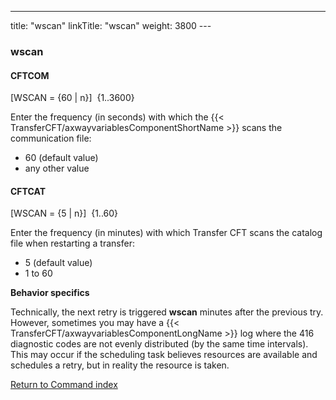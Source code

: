 ---
title: "wscan"
linkTitle: "wscan"
weight: 3800
--- <span id="wscan"></span>

### wscan

#### CFTCOM

[WSCAN = {60
&#124; n}]  {1..3600}

Enter the frequency (in seconds) with which the {{< TransferCFT/axwayvariablesComponentShortName  >}} scans the communication
file:

- 60 (default value)
- any
    other value

<span id="wscan_CFTCAT"></span>

#### CFTCAT

[WSCAN = {5 &#124; n}]  {1..60}

Enter the frequency (in minutes) with which Transfer CFT scans the catalog file when restarting a transfer:

- 5 (default value)
- 1 to 60

****Behavior specifics****

Technically, the next retry is triggered **wscan** minutes after the previous try. However, sometimes you may have a {{< TransferCFT/axwayvariablesComponentLongName  >}} log where the 416 diagnostic codes are not evenly distributed (by the same time intervals). This may occur if the scheduling task believes resources are available and schedules a retry, but in reality the resource is taken.

[Return to Command index](../../)
